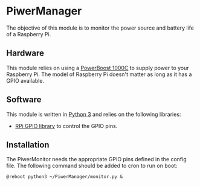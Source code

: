 # PiwerManager
The objective of this module is to monitor the power source and battery life of a Raspberry Pi.

## Hardware
This module relies on using a [PowerBoost 1000C](https://www.adafruit.com/product/2465) to supply power to your Raspberry Pi. The model of Raspberry Pi doesn't matter as long as it has a GPIO available.

## Software
This module is written in [Python 3](https://www.python.org/) and relies on the following libraries:
- [RPi GPIO library](https://pypi.org/project/RPi.GPIO/) to control the GPIO pins.

## Installation
The PiwerMonitor needs the appropriate GPIO pins defined in the config file. The following command should be added to cron to run on boot:

```@reboot python3 ~/PiwerManager/monitor.py &```
